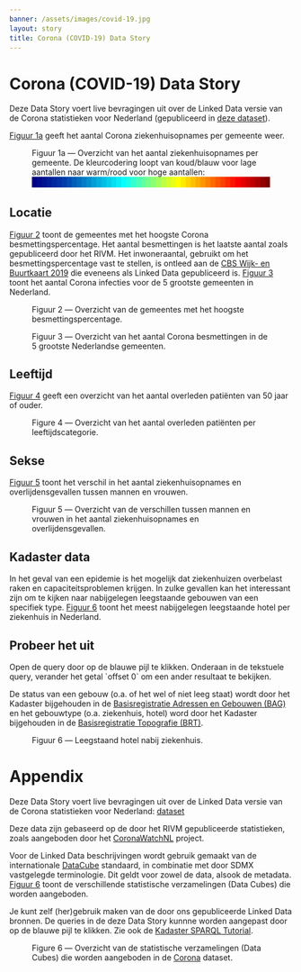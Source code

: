 ```yaml
---
banner: /assets/images/covid-19.jpg
layout: story
title: Corona (COVID-19) Data Story
---
```


# Corona (COVID-19) Data Story

Deze Data Story voert live bevragingen uit over de Linked Data versie van de Corona statistieken voor Nederland (gepubliceerd in [deze dataset](https://data.labs.kadaster.nl/rivm/covid-19)).

[Figuur 1a](#kaart-a) geeft het aantal Corona ziekenhuisopnames per gemeente weer.
<!--
[Figuur 1b](#kaart-b) toont het aantal infecties per gemeente.
Hier wordt het aantal in het ziekenhuis opgenomen patiënten weegegeven per gemeente waar de patiënten woonachtig zijn.
-->

<figure id="kaart-a">
  <query data-config-ref="https://data.labs.kadaster.nl/rivm/-/queries/covid19-ziekenhuisopnames-kaart">
  </query>
  <figcaption>
    Figuur 1a ― Overzicht van het aantal ziekenhuisopnames per gemeente.  De kleurcodering loopt van koud/blauw voor lage aantallen naar warm/rood voor hoge aantallen: <img src="/assets/images/jet.png">
  </figcaption>
</figure>

<!--
<figure id="kaart-b">
  <query data-config-ref="https://data.labs.kadaster.nl/rivm/-/queries/covid19-infecties-kaart">
  </query>
  <figcaption>
    Figuur 1b ― Overzicht van het aantal infecties per gemeente.  De kleurcodering loopt van koud/blauw voor lage aantallen naar warm/rood voor hoge aantallen: <img src="/assets/images/jet.png">
  </figcaption>
</figure>
-->

## Locatie

[Figuur 2](#besmettingspercentage) toont de gemeentes met het hoogste Corona besmettingspercentage.  Het aantal besmettingen is het laatste aantal zoals gepubliceerd door het RIVM.  Het inwoneraantal, gebruikt om het besmettingspercentage vast te stellen, is ontleed aan de [CBS Wijk- en Buurtkaart 2019](https://data.labs.kadaster.nl/cbs/wbk) die eveneens als Linked Data gepubliceerd is.  [Figuur 3](#grootste-gemeenten) toont het aantal Corona infecties voor de 5 grootste gemeenten in Nederland.

<figure id="besmettingspercentage">
  <query data-config-ref="https://data.labs.kadaster.nl/rivm/-/queries/covid19-besmettingspercentage">
  </query>
  <figcaption>
    Figuur 2 ― Overzicht van de gemeentes met het hoogste besmettingspercentage.
  </figcaption>
</figure>

<figure id="grootste-gemeenten">
  <query data-config-ref="https://data.labs.kadaster.nl/rivm/-/queries/covid19-grootste-gemeenten">
  </query>
  <figcaption>
    Figuur 3 ― Overzicht van het aantal Corona besmettingen in de 5 grootste Nederlandse gemeenten.
  </figcaption>
</figure>

## Leeftijd

[Figuur 4](#leeftijd) geeft een overzicht van het aantal overleden patiënten van 50 jaar of ouder.

<figure id="covid19-leeftijd-gebaseerd">
  <query data-config-ref="https://data.labs.kadaster.nl/rivm/-/queries/covid19-leeftijd">
  </query>
  <figcaption>
    Figure 4 ― Overzicht van het aantal overleden patiënten per leeftijdscategorie.
  </figcaption>
</figure>

## Sekse

[Figuur 5](#sekse) toont het verschil in het aantal ziekenhuisopnames en overlijdensgevallen tussen mannen en vrouwen.

<figure>
  <query data-config-ref="https://data.labs.kadaster.nl/rivm/-/queries/covid19-sekse">
  </query>
  <figcaption>
    Figuur 5 ― Overzicht van de verschillen tussen mannen en vrouwen in het aantal ziekenhuisopnames en overlijdensgevallen.
  </figcaption>
</figure>

## Kadaster data

In het geval van een epidemie is het mogelijk dat ziekenhuizen overbelast raken en capaciteitsproblemen krijgen.  In zulke gevallen kan het interessant zijn om te kijken naar nabijgelegen leegstaande gebouwen van een specifiek type.  [Figuur 6](#leegstaand-hotel-nabij-ziekenhuis) toont het meest nabijgelegen leegstaande hotel per ziekenhuis in Nederland.

<div class="textbox">
  <h2>Probeer het uit</h2>
  <p>Open de query door op de blauwe pijl te klikken.  Onderaan in de tekstuele query, verander het getal `offset 0` om een ander resultaat te bekijken.</p>
</div>

De status van een gebouw (o.a. of het wel of niet leeg staat) wordt door het Kadaster bijgehouden in de [Basisregistratie Adressen en Gebouwen (BAG)](https://data.labs.kadaster.nl/kadaster/bag) en het gebouwtype (o.a. ziekenhuis, hotel) word door het Kadaster bijgehouden in de [Basisregistratie Topografie (BRT)](https://data.labs.kadaster.nl/kadaster/brt).

<figure id="leegstaand-hotel-nabij-ziekenhuis">
  <query data-config-ref="https://data.labs.kadaster.nl/wouter/-/queries/leegstaande-hotels-nabij-ziekenhuizen">
  </query>
  <figcaption>
    Figuur 6 ― Leegstaand hotel nabij ziekenhuis.
  </figcaption>
</figure>

# Appendix

Deze Data Story voert live bevragingen uit over de Linked Data versie van de Corona statistieken voor Nederland: [dataset](https://data.labs.kadaster.nl/rivm/covid-19)

Deze data zijn gebaseerd op de door het RIVM gepubliceerde statistieken, zoals aangeboden door het [CoronaWatchNL](https://github.com/J535D165/CoronaWatchNL) project.

Voor de Linked Data beschrijvingen wordt gebruik gemaakt van de internationale [DataCube](https://www.w3.org/TR/vocab-data-cube) standaard, in combinatie met door SDMX vastgelegde terminologie.  Dit geldt voor zowel de data, alsook de metadata.  [Figuur 6](#overzicht) toont de verschillende statistische verzamelingen (Data Cubes) die worden aangeboden.

Je kunt zelf (her)gebruik maken van de door ons gepubliceerde Linked Data bronnen.  De queries in de deze Data Story kunnne worden aangepast door op de blauwe pijl te klikken.  Zie ook de <a href="/dissemination/Kadaster-SPARQL-Tutorial.html">Kadaster SPARQL Tutorial</a>.

<figure id="overzicht">
  <query data-config-ref="https://data.labs.kadaster.nl/rivm/-/queries/covid-19-overzicht">
  </query>
  <figcaption>
    Figure 6 ― Overzicht van de statistische verzamelingen (Data Cubes) die worden aangeboden in de <a href="https://data.labs.kadaster.nl/rivm/covid-19" target="_blank">Corona</a> dataset.
  </figcaption>
</figure>
